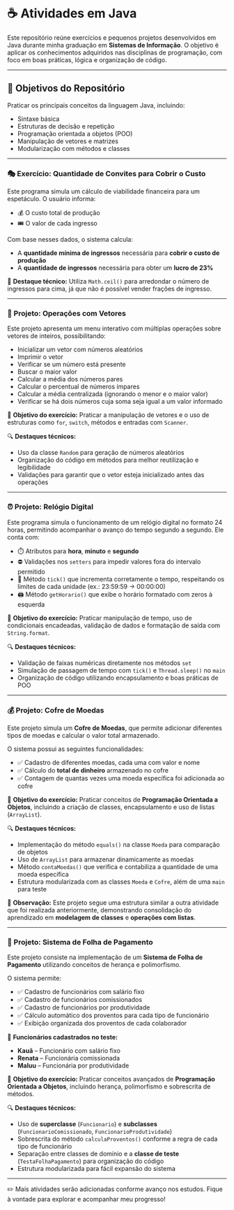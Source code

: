 # ☕ Atividades em Java

Este repositório reúne exercícios e pequenos projetos desenvolvidos em Java durante minha graduação em **Sistemas de Informação**. O objetivo é aplicar os conhecimentos adquiridos nas disciplinas de programação, com foco em boas práticas, lógica e organização de código.

---

## 🎯 Objetivos do Repositório

Praticar os principais conceitos da linguagem Java, incluindo:

* Sintaxe básica
* Estruturas de decisão e repetição
* Programação orientada a objetos (POO)
* Manipulação de vetores e matrizes
* Modularização com métodos e classes

---

### 🎭 Exercício: Quantidade de Convites para Cobrir o Custo

Este programa simula um cálculo de viabilidade financeira para um espetáculo. O usuário informa:

* 💰 O custo total de produção
* 🎟️ O valor de cada ingresso

Com base nesses dados, o sistema calcula:

* A **quantidade mínima de ingressos** necessária para **cobrir o custo de produção**
* A **quantidade de ingressos** necessária para obter um **lucro de 23%**

📌 **Destaque técnico:**
Utiliza `Math.ceil()` para arredondar o número de ingressos para cima, já que não é possível vender frações de ingresso.

---

### 🧮 Projeto: Operações com Vetores

Este projeto apresenta um menu interativo com múltiplas operações sobre vetores de inteiros, possibilitando:

* Inicializar um vetor com números aleatórios
* Imprimir o vetor
* Verificar se um número está presente
* Buscar o maior valor
* Calcular a média dos números pares
* Calcular o percentual de números ímpares
* Calcular a média centralizada (ignorando o menor e o maior valor)
* Verificar se há dois números cuja soma seja igual a um valor informado

🧠 **Objetivo do exercício:**
Praticar a manipulação de vetores e o uso de estruturas como `for`, `switch`, métodos e entradas com `Scanner`.

🔍 **Destaques técnicos:**

* Uso da classe `Random` para geração de números aleatórios
* Organização do código em métodos para melhor reutilização e legibilidade
* Validações para garantir que o vetor esteja inicializado antes das operações

---

### ⏰ Projeto: Relógio Digital

Este programa simula o funcionamento de um relógio digital no formato 24 horas, permitindo acompanhar o avanço do tempo segundo a segundo. Ele conta com:

* ⏱️ Atributos para **hora**, **minuto** e **segundo**
* ⛔ Validações nos `setters` para impedir valores fora do intervalo permitido
* 🔄 Método `tick()` que incrementa corretamente o tempo, respeitando os limites de cada unidade (ex.: 23:59:59 → 00:00:00)
* 🖨️ Método `getHorario()` que exibe o horário formatado com zeros à esquerda

🧠 **Objetivo do exercício:**
Praticar manipulação de tempo, uso de condicionais encadeadas, validação de dados e formatação de saída com `String.format`.

🔍 **Destaques técnicos:**

* Validação de faixas numéricas diretamente nos métodos `set`
* Simulação de passagem de tempo com `tick()` e `Thread.sleep()` no `main`
* Organização de código utilizando encapsulamento e boas práticas de POO

---

### 💰 Projeto: Cofre de Moedas

Este projeto simula um **Cofre de Moedas**, que permite adicionar diferentes tipos de moedas e calcular o valor total armazenado.

O sistema possui as seguintes funcionalidades:

* ✅ Cadastro de diferentes moedas, cada uma com valor e nome
* ✅ Cálculo do **total de dinheiro** armazenado no cofre
* ✅ Contagem de quantas vezes uma moeda específica foi adicionada ao cofre

🧠 **Objetivo do exercício:**
Praticar conceitos de **Programação Orientada a Objetos**, incluindo a criação de classes, encapsulamento e uso de listas (`ArrayList`).

🔍 **Destaques técnicos:**

* Implementação do método `equals()` na classe `Moeda` para comparação de objetos
* Uso de `ArrayList` para armazenar dinamicamente as moedas
* Método `contaMoedas()` que verifica e contabiliza a quantidade de uma moeda específica
* Estrutura modularizada com as classes `Moeda` e `Cofre`, além de uma `main` para teste

📌 **Observação:**
Este projeto segue uma estrutura similar a outra atividade que foi realizada anteriormente, demonstrando consolidação do aprendizado em **modelagem de classes** e **operações com listas**.

---

### 🧾 Projeto: Sistema de Folha de Pagamento

Este projeto consiste na implementação de um **Sistema de Folha de Pagamento** utilizando conceitos de herança e polimorfismo.

O sistema permite:

* ✅ Cadastro de funcionários com salário fixo
* ✅ Cadastro de funcionários comissionados
* ✅ Cadastro de funcionários por produtividade
* ✅ Cálculo automático dos proventos para cada tipo de funcionário
* ✅ Exibição organizada dos proventos de cada colaborador

👥 **Funcionários cadastrados no teste:**

* **Kauã** – Funcionário com salário fixo
* **Renata** – Funcionária comissionada
* **Maluu** – Funcionária por produtividade

🧠 **Objetivo do exercício:**
Praticar conceitos avançados de **Programação Orientada a Objetos**, incluindo herança, polimorfismo e sobrescrita de métodos.

🔍 **Destaques técnicos:**

* Uso de **superclasse** (`Funcionario`) e **subclasses** (`FuncionarioComissionado`, `FuncionarioProdutividade`)
* Sobrescrita do método `calculaProventos()` conforme a regra de cada tipo de funcionário
* Separação entre classes de domínio e a **classe de teste** (`TestaFolhaPagamento`) para organização do código
* Estrutura modularizada para fácil expansão do sistema

---

✏️ Mais atividades serão adicionadas conforme avanço nos estudos.
Fique à vontade para explorar e acompanhar meu progresso!
